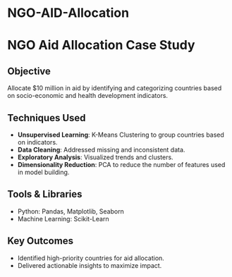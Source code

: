 # NGO-AID-Allocation
# NGO Aid Allocation Case Study

## Objective
Allocate $10 million in aid by identifying and categorizing countries based on socio-economic and health development indicators.

## Techniques Used
- **Unsupervised Learning**: K-Means Clustering to group countries based on indicators.
- **Data Cleaning**: Addressed missing and inconsistent data.
- **Exploratory Analysis**: Visualized trends and clusters.
- **Dimensionality Reduction**: PCA to reduce the number of features used in model building.

## Tools & Libraries
- Python: Pandas, Matplotlib, Seaborn
- Machine Learning: Scikit-Learn

## Key Outcomes
- Identified high-priority countries for aid allocation.
- Delivered actionable insights to maximize impact.


